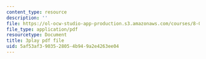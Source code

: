 ```yaml
---
content_type: resource
description: ''
file: https://ol-ocw-studio-app-production.s3.amazonaws.com/courses/8-06-quantum-physics-iii-spring-2018/5af53af3903528054b949a2e4263ee04_zUHOeWom7qs.pdf
file_type: application/pdf
resourcetype: Document
title: 3play pdf file
uid: 5af53af3-9035-2805-4b94-9a2e4263ee04
---
```

